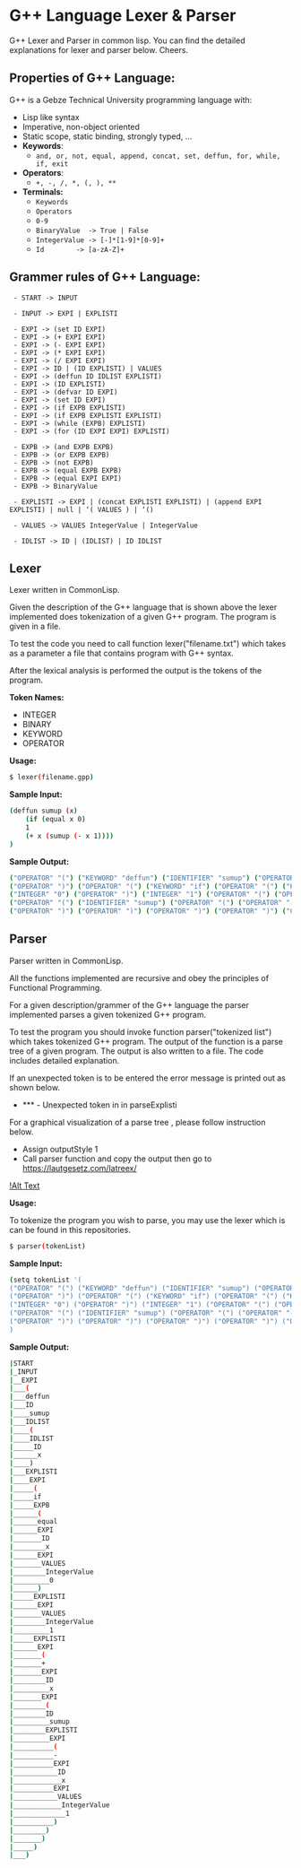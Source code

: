 
#  G++ Language Lexer & Parser

G++ Lexer and Parser in common lisp.
You can find the detailed explanations for lexer and parser below.
Cheers.

##  Properties of G++ Language:
G++ is a Gebze Technical University programming language with:

 - Lisp like syntax
 - Imperative, non-object oriented
 - Static scope, static binding, strongly typed, …
 - **Keywords**:
	 -  `and, or, not, equal, append, concat, set, deffun, for, while, if, exit`
 - **Operators**:
	 -  `+, -, /, *, (, ), **`
 - **Terminals:**
	 - `Keywords`
	 - `Operators`
	 - `0-9`
	 - `BinaryValue  -> True | False`
	 - `IntegerValue -> [-]*[1-9]*[0-9]+`
	 - `Id 		  -> [a-zA-Z]+`
	


##  Grammer rules of G++ Language:


     - START -> INPUT
     
     - INPUT -> EXPI | EXPLISTI 
     
     - EXPI -> (set ID EXPI) 
     - EXPI -> (+ EXPI EXPI) 
     - EXPI -> (- EXPI EXPI) 
     - EXPI -> (* EXPI EXPI) 
     - EXPI -> (/ EXPI EXPI) 
     - EXPI -> ID | (ID EXPLISTI) | VALUES 
     - EXPI -> (deffun ID IDLIST EXPLISTI) 
     - EXPI -> (ID EXPLISTI) 
     - EXPI -> (defvar ID EXPI) 
     - EXPI -> (set ID EXPI) 
     - EXPI -> (if EXPB EXPLISTI) 
     - EXPI -> (if EXPB EXPLISTI EXPLISTI) 
     - EXPI -> (while (EXPB) EXPLISTI) 
     - EXPI -> (for (ID EXPI EXPI) EXPLISTI) 
      
     - EXPB -> (and EXPB EXPB) 
     - EXPB -> (or EXPB EXPB) 
     - EXPB -> (not EXPB) 
     - EXPB -> (equal EXPB EXPB) 
     - EXPB -> (equal EXPI EXPI) 
     - EXPB -> BinaryValue 
      
     - EXPLISTI -> EXPI | (concat EXPLISTI EXPLISTI) | (append EXPI EXPLISTI) | null | ‘( VALUES ) | ‘() 
      
     - VALUES -> VALUES IntegerValue | IntegerValue 
      
     - IDLIST -> ID | (IDLIST) | ID IDLIST


## Lexer

Lexer written in CommonLisp.

Given the description of the G++ language that is shown above the lexer implemented does tokenization of a given G++ program. The program is given in a file.

To test the code you need to call function lexer("filename.txt") which takes as a parameter a file that contains program with G++ syntax.

After the lexical analysis is performed the output is the tokens of the program.

**Token Names:**

 - INTEGER
 - BINARY
 - KEYWORD
 - OPERATOR

**Usage:**
```sh
$ lexer(filename.gpp)
```

**Sample Input:**

```sh
(deffun sumup (x)
    (if (equal x 0)
    1
    (+ x (sumup (- x 1))))
)
```
**Sample Output:**
```sh
("OPERATOR" "(") ("KEYWORD" "deffun") ("IDENTIFIER" "sumup") ("OPERATOR" "(") ("IDENTIFIER" "x")
("OPERATOR" ")") ("OPERATOR" "(") ("KEYWORD" "if") ("OPERATOR" "(") ("KEYWORD" "equal")("IDENTIFIER" "x")
("INTEGER" "0") ("OPERATOR" ")") ("INTEGER" "1") ("OPERATOR" "(") ("OPERATOR" "+") ("IDENTIFIER" "x")
("OPERATOR" "(") ("IDENTIFIER" "sumup") ("OPERATOR" "(") ("OPERATOR" "-") ("IDENTIFIER" "x") ("INTEGER" "1")
("OPERATOR" ")") ("OPERATOR" ")") ("OPERATOR" ")") ("OPERATOR" ")") ("OPERATOR" ")"))
```

## Parser
Parser written in CommonLisp.

All the functions implemented are recursive and obey the principles of Functional Programming.

For a given description/grammer of the G++ language the parser implemented parses a given tokenized G++ program.

To test the program you should invoke function parser("tokenized list") which takes tokenized G++ program. 
The output of the function is a parse tree of a given program. The output is also written to a file. 
The code includes detailed explanation. 

If an unexpected token is to be entered the error message is printed out as shown below.
 - *** - Unexpected token in in parseExplisti     

                       
For a graphical visualization of a parse tree  , please follow instruction below.	
 - Assign outputStyle 1	
 - Call parser function and copy the output then go to https://lautgesetz.com/latreex/
 
 [!Alt Text](https://github.com/onurpolattimur/G-Language-Lexer-Parser/blob/master/tree.png)


**Usage:**

To tokenize the program you wish to parse, you may use the lexer which is can be found in this repositories.
```sh
$ parser(tokenList)
```

**Sample Input:**

```sh
(setq tokenList '(
("OPERATOR" "(") ("KEYWORD" "deffun") ("IDENTIFIER" "sumup") ("OPERATOR" "(") ("IDENTIFIER" "x")
("OPERATOR" ")") ("OPERATOR" "(") ("KEYWORD" "if") ("OPERATOR" "(") ("KEYWORD" "equal")("IDENTIFIER" "x")
("INTEGER" "0") ("OPERATOR" ")") ("INTEGER" "1") ("OPERATOR" "(") ("OPERATOR" "+") ("IDENTIFIER" "x")
("OPERATOR" "(") ("IDENTIFIER" "sumup") ("OPERATOR" "(") ("OPERATOR" "-") ("IDENTIFIER" "x") ("INTEGER" "1")
("OPERATOR" ")") ("OPERATOR" ")") ("OPERATOR" ")") ("OPERATOR" ")") ("OPERATOR" ")"))
)
```
**Sample Output:**
```sh
|START
|_INPUT
|__EXPI
|___(
|___deffun
|___ID
|____sumup
|___IDLIST
|____(
|____IDLIST
|_____ID
|______x
|____)
|___EXPLISTI
|____EXPI
|_____(
|_____if
|_____EXPB
|______(
|______equal
|______EXPI
|_______ID
|________x
|______EXPI
|_______VALUES
|________IntegerValue
|_________0
|______)
|_____EXPLISTI
|______EXPI
|_______VALUES
|________IntegerValue
|_________1
|_____EXPLISTI
|______EXPI
|_______(
|_______+
|_______EXPI
|________ID
|_________x
|_______EXPI
|________(
|________ID
|_________sumup
|________EXPLISTI
|_________EXPI
|__________(
|__________-
|__________EXPI
|___________ID
|____________x
|__________EXPI
|___________VALUES
|____________IntegerValue
|_____________1
|__________)
|________)
|_______)
|_____)
|___)
```
